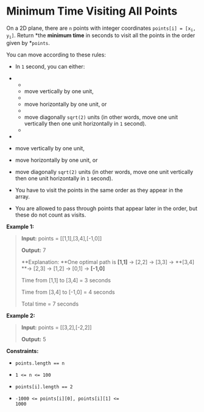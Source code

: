 # Minimum Time Visiting All Points

On a 2D plane, there are <code>n</code> points with integer coordinates <code>points[i] = [x<sub>i</sub>, y<sub>i</sub>]</code>. Return *the **minimum time** in seconds to visit all the points in the order given by *<code>points</code>.

You can move according to these rules:

- In <code>1</code> second, you can either:

- <ul>

- <li>move vertically by one&nbsp;unit,</li>

- <li>move horizontally by one unit, or</li>

- <li>move diagonally <code>sqrt(2)</code> units (in other words, move one unit vertically then one unit horizontally in <code>1</code> second).</li>

- </ul>

- 

- move vertically by one&nbsp;unit,

- move horizontally by one unit, or

- move diagonally <code>sqrt(2)</code> units (in other words, move one unit vertically then one unit horizontally in <code>1</code> second).

- You have to visit the points in the same order as they appear in the array.

- You are allowed to pass through points that appear later in the order, but these do not count as visits.


**Example 1:**
>
> **Input:** points = [[1,1],[3,4],[-1,0]]
>
> **Output:** 7
>
> **Explanation: **One optimal path is **[1,1]** -&gt; [2,2] -&gt; [3,3] -&gt; **[3,4] **-&gt; [2,3] -&gt; [1,2] -&gt; [0,1] -&gt; **[-1,0]**
>
> Time from [1,1] to [3,4] = 3 seconds
>
> Time from [3,4] to [-1,0] = 4 seconds
>
> Total time = 7 seconds

**Example 2:**
>
> **Input:** points = [[3,2],[-2,2]]
>
> **Output:** 5


**Constraints:**

- <code>points.length == n</code>

- <code>1 &lt;= n&nbsp;&lt;= 100</code>

- <code>points[i].length == 2</code>

- <code>-1000&nbsp;&lt;= points[i][0], points[i][1]&nbsp;&lt;= 1000</code>
